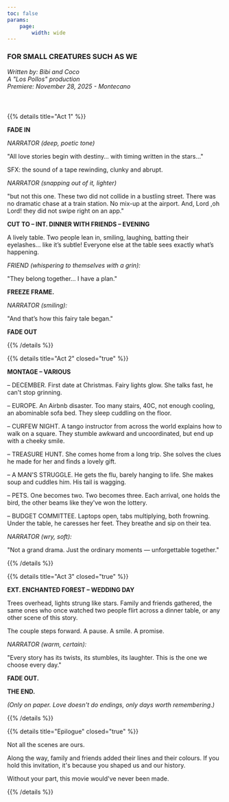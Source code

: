 ```yaml
---
toc: false
params:
    page:
        width: wide
---
```


### FOR SMALL CREATURES SUCH AS WE

_Written by: Bibi and Coco_<br />
_A "Los Pollos" production_<br />
_Premiere: November 28, 2025 - Montecano_

[//]: # (TODO: Use tailwind)
<div style="height: 25px"></div>

{{% details title="Act 1" %}}

**FADE IN**

_NARRATOR (deep, poetic tone)_

"All love stories begin with destiny… with timing written in the stars…"

SFX: the sound of a tape rewinding, clunky and abrupt.

_NARRATOR (snapping out of it, lighter)_

"but not this one. These two did not collide in a bustling street. There was no dramatic chase at a train station. No mix-up at the airport. And, Lord ,oh Lord! they did not swipe right on an app."

**CUT TO – INT. DINNER WITH FRIENDS – EVENING**

A lively table. Two people lean in, smiling, laughing, batting their eyelashes... like it’s subtle! Everyone else at the table sees exactly what’s happening.

_FRIEND (whispering to themselves with a grin):_

"They belong together... I have a plan."

**FREEZE FRAME.**

_NARRATOR (smiling):_

"And that’s how this fairy tale began."

**FADE OUT**

{{% /details %}}

{{% details title="Act 2" closed="true" %}}

**MONTAGE – VARIOUS**

– DECEMBER. First date at Christmas. Fairy lights glow. She talks fast, he can't stop grinning.

– EUROPE. An Airbnb disaster. Too many stairs, 40C, not enough cooling, an abominable sofa bed. They sleep cuddling on the floor.

– CURFEW NIGHT. A tango instructor from across the world explains how to walk on a square. They stumble awkward and uncoordinated, but end up with a cheeky smile. 

– TREASURE HUNT. She comes home from a long trip. She solves the clues he made for her and finds a lovely gift.

– A MAN'S STRUGGLE. He gets the flu, barely hanging to life. She makes soup and cuddles him. His tail is wagging.

– PETS. One becomes two. Two becomes three. Each arrival, one holds the bird, the other beams like they've won the lottery.

– BUDGET COMMITTEE. Laptops open, tabs multiplying, both frowning. Under the table, he caresses her feet. They breathe and sip on their tea.

_NARRATOR (wry, soft):_

"Not a grand drama. Just the ordinary moments — unforgettable together."

{{% /details %}}

{{% details title="Act 3" closed="true" %}}

**EXT. ENCHANTED FOREST – WEDDING DAY**

Trees overhead, lights strung like stars. Family and friends gathered, the same ones who once watched two people flirt across a dinner table, or any other scene of this story.

The couple steps forward. A pause. A smile. A promise.

_NARRATOR (warm, certain):_

"Every story has its twists, its stumbles, its laughter. This is the one we choose every day."

**FADE OUT.**

**THE END.**

_(Only on paper. Love doesn't do endings, only days worth remembering.)_

{{% /details %}}

{{% details title="Epilogue" closed="true" %}}

Not all the scenes are ours.

Along the way, family and friends added their lines and their colours. If you hold this invitation, it's because you shaped us and our history.

Without your part, this movie would've never been made.

{{% /details %}}